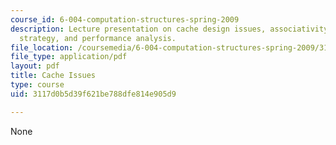 ```yaml
---
course_id: 6-004-computation-structures-spring-2009
description: Lecture presentation on cache design issues, associativity, replacement
  strategy, and performance analysis.
file_location: /coursemedia/6-004-computation-structures-spring-2009/3117d0b5d39f621be788dfe814e905d9_MIT6_004s09_lec16.pdf
file_type: application/pdf
layout: pdf
title: Cache Issues
type: course
uid: 3117d0b5d39f621be788dfe814e905d9

---
```

None